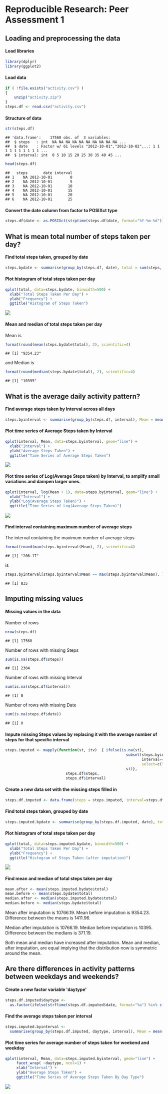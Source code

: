 # Reproducible Research: Peer Assessment 1


## Loading and preprocessing the data
#### Load libraries

```r
library(dplyr)
library(ggplot2)
```
#### Load data

```r
if ( !file.exists("activity.csv") ) 
{
    unzip("activity.zip")
}
steps.df <- read.csv("activity.csv")
```
#### Structure of data

```r
str(steps.df)
```

```
## 'data.frame':	17568 obs. of  3 variables:
##  $ steps   : int  NA NA NA NA NA NA NA NA NA NA ...
##  $ date    : Factor w/ 61 levels "2012-10-01","2012-10-02",..: 1 1 1 1 1 1 1 1 1 1 ...
##  $ interval: int  0 5 10 15 20 25 30 35 40 45 ...
```

```r
head(steps.df)
```

```
##   steps       date interval
## 1    NA 2012-10-01        0
## 2    NA 2012-10-01        5
## 3    NA 2012-10-01       10
## 4    NA 2012-10-01       15
## 5    NA 2012-10-01       20
## 6    NA 2012-10-01       25
```
#### Convert the date column from factor to POSIXct type

```r
steps.df$date <- as.POSIXct(strptime(steps.df$date, format="%Y-%m-%d"))
```
## What is mean total number of steps taken per day?
#### Find total steps taken, grouped by date

```r
steps.bydate <- summarise(group_by(steps.df, date), total = sum(steps, na.rm=T))
```
#### Plot histogram of total steps taken per day

```r
qplot(total, data=steps.bydate, binwidth=500) + 
  xlab("Total Steps Taken Per Day") + 
  ylab("Frequency") + 
  ggtitle("Histogram of Steps Taken")
```

![](PA1_template_files/figure-html/unnamed-chunk-6-1.png) 

#### Mean and median of total steps taken per day
Mean is 

```r
format(round(mean(steps.bydate$total), 2), scientific=4)
```

```
## [1] "9354.23"
```

and Median is 

```r
format(round(median(steps.bydate$total), 2), scientific=4)
```

```
## [1] "10395"
```

## What is the average daily activity pattern?
#### Find average steps taken by Interval across all days

```r
steps.byinterval <- summarise(group_by(steps.df, interval), Mean = mean(steps, na.rm=T))
```
#### Plot time series of Average Steps taken by Interval

```r
qplot(interval, Mean, data=steps.byinterval, geom="line") + 
  xlab("Interval") + 
  ylab("Average Steps Taken") + 
  ggtitle("Time Series of Average Steps Taken")
```

![](PA1_template_files/figure-html/unnamed-chunk-10-1.png) 

#### Plot time series of Log(Average Steps taken) by Interval, to amplify small variations and dampen larger ones.

```r
qplot(interval, log(Mean + 1), data=steps.byinterval, geom="line") + 
  xlab("Interval") + 
  ylab("Log(Average Steps Taken)") + 
  ggtitle("Time Series of Log(Average Steps Taken)")
```

![](PA1_template_files/figure-html/unnamed-chunk-11-1.png) 

#### Find interval containing maximum number of average steps
The interval containing the maximum number of average steps 

```r
format(round(max(steps.byinterval$Mean), 2), scientific=4) 
```

```
## [1] "206.17"
```
is 

```r
steps.byinterval[steps.byinterval$Mean == max(steps.byinterval$Mean), ]$interval
```

```
## [1] 835
```


## Imputing missing values
#### Missing values in the data
Number of rows

```r
nrow(steps.df)
```

```
## [1] 17568
```
Number of rows with missing Steps 

```r
sum(is.na(steps.df$steps))
```

```
## [1] 2304
```
Number of rows with missing Interval

```r
sum(is.na(steps.df$interval))
```

```
## [1] 0
```
Number of rows with missing Date

```r
sum(is.na(steps.df$date))
```

```
## [1] 0
```

#### Impute missing Steps values by replacing it with the average number of steps for that specific interval

```r
steps.imputed <- mapply(function(st, itv)  { ifelse(is.na(st), 
                                                      subset(steps.byinterval, 
                                                             interval==itv, 
                                                             select=c("Mean"))$Mean, 
                                                      st)},
                           steps.df$steps, 
                           steps.df$interval)
```
#### Create a new data set with the missing steps filled in

```r
steps.df.imputed <- data.frame(steps = steps.imputed, interval=steps.df$interval, date=steps.df$date)
```
#### Find total steps taken, grouped by date

```r
steps.imputed.bydate <- summarise(group_by(steps.df.imputed, date), total = sum(steps, na.rm=T))
```
#### Plot histogram of total steps taken per day

```r
qplot(total, data=steps.imputed.bydate, binwidth=500) + 
  xlab("Total Steps Taken Per Day") + 
  ylab("Frequency") + 
  ggtitle("Histogram of Steps Taken (after imputation)")
```

![](PA1_template_files/figure-html/unnamed-chunk-21-1.png) 

#### Find mean and median of total steps taken per day

```r
mean.after <- mean(steps.imputed.bydate$total)
mean.before <- mean(steps.bydate$total)
median.after <- median(steps.imputed.bydate$total)
median.before <- median(steps.bydate$total)
```
 
Mean after imputation is 10766.19. Mean before imputation is 9354.23. Difference between the means is 1411.96.

Median after imputation is 10766.19. Median before imputation is 10395. Difference between the medians is 371.19. 

Both mean and median have increased after imputation. Mean and median, after imputation, are equal implying that the distribution now is symmetric around the mean.

## Are there differences in activity patterns between weekdays and weekends?
#### Create a new factor variable 'daytype'

```r
steps.df.imputed$daytype <- 
  as.factor(ifelse(strftime(steps.df.imputed$date, format="%a") %in% c("Sat", "Sun"), 'weekend', 'weekday'))
```

#### Find the average steps taken per interval 

```r
steps.imputed.byinterval <- 
  summarise(group_by(steps.df.imputed, daytype, interval), Mean = mean(steps))
```

#### Plot time series for average number of steps taken for weekend and weekday

```r
qplot(interval, Mean, data=steps.imputed.byinterval, geom="line") +
     facet_wrap( ~daytype, ncol=1) +
     xlab("Interval") + 
     ylab("Average Steps Taken") + 
     ggtitle("Time Series of Average Steps Taken By Day Type")
```

![](PA1_template_files/figure-html/unnamed-chunk-25-1.png) 
